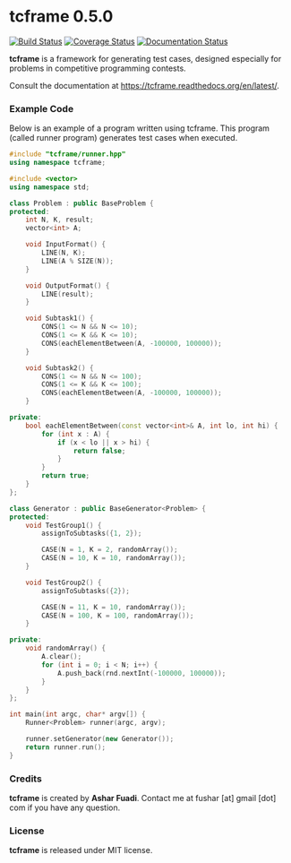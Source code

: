# tcframe 0.5.0

[![Build Status](https://travis-ci.org/fushar/tcframe.svg?branch=master)](https://travis-ci.org/fushar/tcframe)
[![Coverage Status](http://codecov.io/github/fushar/tcframe/coverage.svg?branch=master)](http://codecov.io/github/fushar/tcframe?branch=master)
[![Documentation Status](https://readthedocs.org/projects/tcframe/badge/?version=latest)](https://readthedocs.org/projects/tcframe)

**tcframe** is a framework for generating test cases, designed especially for problems in competitive programming contests.

Consult the documentation at https://tcframe.readthedocs.org/en/latest/.

### Example Code

Below is an example of a program written using tcframe. This program (called runner program) generates test cases when executed.

```c++
#include "tcframe/runner.hpp"
using namespace tcframe;

#include <vector>
using namespace std;

class Problem : public BaseProblem {
protected:
    int N, K, result;
    vector<int> A;

    void InputFormat() {
        LINE(N, K);
        LINE(A % SIZE(N));
    }

    void OutputFormat() {
        LINE(result);
    }

    void Subtask1() {
        CONS(1 <= N && N <= 10);
        CONS(1 <= K && K <= 10);
        CONS(eachElementBetween(A, -100000, 100000));
    }

    void Subtask2() {
        CONS(1 <= N && N <= 100);
        CONS(1 <= K && K <= 100);
        CONS(eachElementBetween(A, -100000, 100000));
    }

private:
    bool eachElementBetween(const vector<int>& A, int lo, int hi) {
        for (int x : A) {
            if (x < lo || x > hi) {
                return false;
            }
        }
        return true;
    }
};

class Generator : public BaseGenerator<Problem> {
protected:
    void TestGroup1() {
        assignToSubtasks({1, 2});

        CASE(N = 1, K = 2, randomArray());
        CASE(N = 10, K = 10, randomArray());
    }

    void TestGroup2() {
        assignToSubtasks({2});

        CASE(N = 11, K = 10, randomArray());
        CASE(N = 100, K = 100, randomArray());
    }

private:
    void randomArray() {
        A.clear();
        for (int i = 0; i < N; i++) {
            A.push_back(rnd.nextInt(-100000, 100000));
        }
    }
};

int main(int argc, char* argv[]) {
    Runner<Problem> runner(argc, argv);

    runner.setGenerator(new Generator());
    return runner.run();
}
```

### Credits

**tcframe** is created by **Ashar Fuadi**. Contact me at fushar [at] gmail [dot] com if you have any question.

### License

**tcframe** is released under MIT license.
